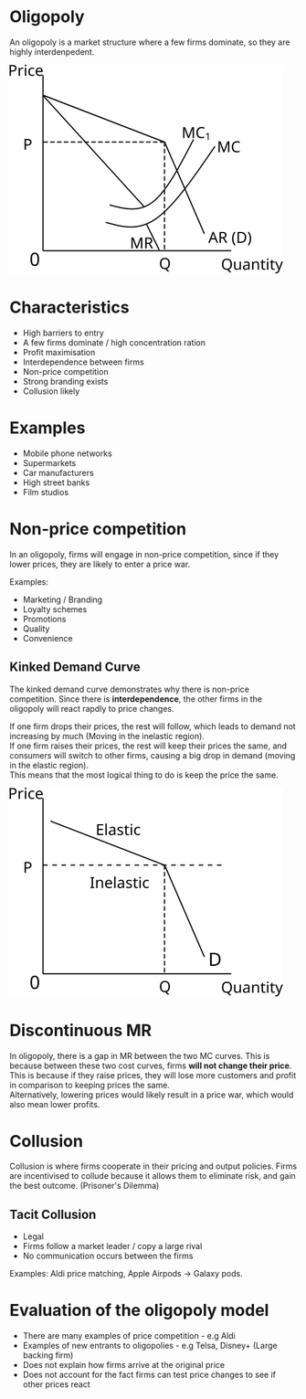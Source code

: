 # Oligopoly #
An oligopoly is a market structure where a few firms dominate, so they are highly interdenpedent.

![Oligopoly diagram](diagrams/oligopoly_diagram.svg#mono-black)

# Characteristics #
- High barriers to entry
- A few firms dominate / high concentration ration
- Profit maximisation
- Interdependence between firms
- Non-price competition
- Strong branding exists
- Collusion likely

# Examples #
- Mobile phone networks
- Supermarkets
- Car manufacturers
- High street banks
- Film studios

# Non-price competition #
In an oligopoly, firms will engage in non-price competition,
since if they lower prices, they are likely to enter a price war.

Examples:
- Marketing / Branding
- Loyalty schemes
- Promotions
- Quality
- Convenience

## Kinked Demand Curve ##

The kinked demand curve demonstrates why there is non-price competition.
Since there is **interdependence**, the other firms in the oligopoly will react rapdly to price changes.

If one firm drops their prices, the rest will follow, which leads to demand not increasing by much (Moving in the inelastic region).  
If one firm raises their prices, the rest will keep their prices the same, and consumers will switch to other firms, causing a big drop in demand (moving in the elastic region).  
This means that the most logical thing to do is keep the price the same.

![Kinked demand curve](diagrams/kinked_demand_curve.svg#mono-black)

# Discontinuous MR #
In oligopoly, there is a gap in MR between the two MC curves. This is because between these two cost curves, firms **will not change their price**.
This is because if they raise prices, they will lose more customers and profit in comparison to keeping prices the same.  
Alternatively, lowering prices would likely result in a price war, which would also mean lower profits.

# Collusion #
Collusion is where firms cooperate in their pricing and output policies.
Firms are incentivised to collude because it allows them to eliminate risk, and gain the best outcome. (Prisoner's Dilemma)

## Tacit Collusion ##
- Legal
- Firms follow a market leader / copy a large rival
- No communication occurs between the firms

Examples: Aldi price matching, Apple Airpods -> Galaxy pods.

# Evaluation of the oligopoly model #
- There are many examples of price competition - e.g Aldi
- Examples of new entrants to oligopolies - e.g Telsa, Disney+ (Large backing firm)
- Does not explain how firms arrive at the original price
- Does not account for the fact firms can test price changes to see if other prices react
